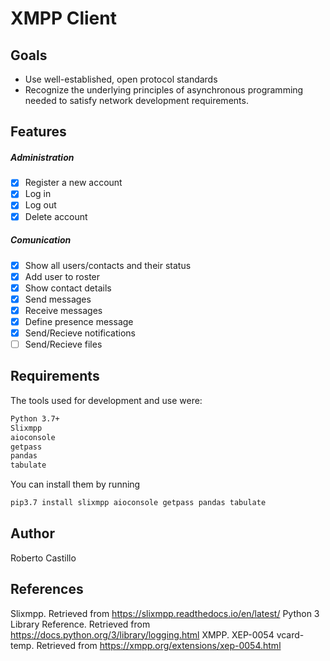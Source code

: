 # XMPP Client

## Goals
- Use well-established, open protocol standards
- Recognize the underlying principles of asynchronous programming needed to satisfy network development requirements.

## Features
##### Administration
- [x] Register a new account
- [x] Log in
- [x] Log out
- [x] Delete account
##### Comunication
- [x] Show all users/contacts and their status
- [x] Add user to roster
- [x] Show contact details
- [x] Send messages
- [x] Receive messages
- [x] Define presence message
- [x] Send/Recieve notifications
- [ ] Send/Recieve files

## Requirements
The tools used for development and use were:
```sh
Python 3.7+
Slixmpp
aioconsole
getpass
pandas
tabulate
```

You can install them by running
```sh
pip3.7 install slixmpp aioconsole getpass pandas tabulate
```

## Author
Roberto Castillo

## References 
Slixmpp. Retrieved from https://slixmpp.readthedocs.io/en/latest/
Python 3 Library Reference. Retrieved from https://docs.python.org/3/library/logging.html
XMPP. XEP-0054 vcard-temp. Retrieved from https://xmpp.org/extensions/xep-0054.html